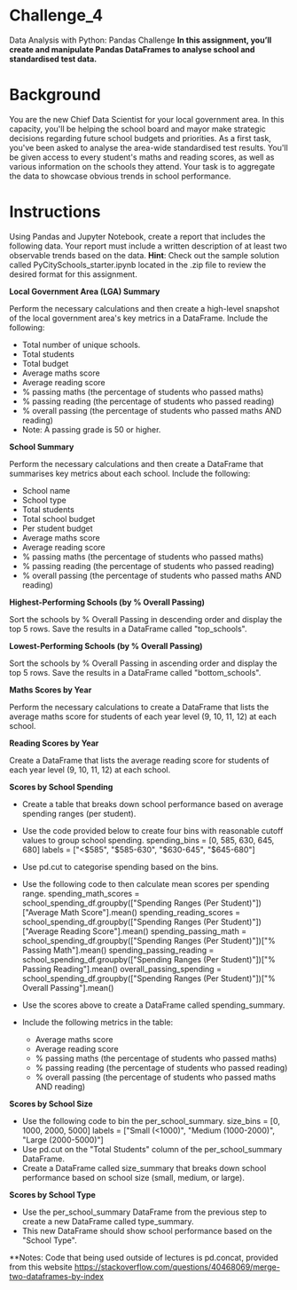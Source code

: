 # Challenge_4
Data Analysis with Python: Pandas Challenge
__In this assignment, you’ll create and manipulate Pandas DataFrames to analyse school and standardised test data.__

# Background

  You are the new Chief Data Scientist for your local government area. In this capacity, you'll be helping the school board and mayor make strategic        decisions regarding future school budgets and priorities.
  As a first task, you've been asked to analyse the area-wide standardised test results. You'll be given access to every student's maths and reading        scores, as well as various information on the schools they attend. Your task is to aggregate the data to showcase obvious trends in school performance.


# Instructions

  Using Pandas and Jupyter Notebook, create a report that includes the following data. Your report must include a written description of at least two       observable trends based on the data.
  **Hint**: Check out the sample solution called PyCitySchools_starter.ipynb located in the .zip file to review the desired format for this assignment.

  **Local Government Area (LGA) Summary**
  
  Perform the necessary calculations and then create a high-level snapshot of the local government area's key metrics in a DataFrame.
  Include the following:
  - Total number of unique schools.
  - Total students
  - Total budget
  - Average maths score
  - Average reading score
  - % passing maths (the percentage of students who passed maths)
  - % passing reading (the percentage of students who passed reading)
  - % overall passing (the percentage of students who passed maths AND reading)
  - Note: A passing grade is 50 or higher.

  **School Summary**
  
  Perform the necessary calculations and then create a DataFrame that summarises key metrics about each school.
  Include the following:
  - School name
  - School type
  - Total students
  - Total school budget
  - Per student budget
  - Average maths score
  - Average reading score
  - % passing maths (the percentage of students who passed maths)
  - % passing reading (the percentage of students who passed reading)
  - % overall passing (the percentage of students who passed maths AND reading)

  **Highest-Performing Schools (by % Overall Passing)**
  
  Sort the schools by % Overall Passing in descending order and display the top 5 rows.
  Save the results in a DataFrame called "top_schools".

  **Lowest-Performing Schools (by % Overall Passing)**
  
  Sort the schools by % Overall Passing in ascending order and display the top 5 rows.
  Save the results in a DataFrame called "bottom_schools".

  **Maths Scores by Year**
  
  Perform the necessary calculations to create a DataFrame that lists the average maths score for students of each year level (9, 10,      11, 12) at each school.

  **Reading Scores by Year**
  
  Create a DataFrame that lists the average reading score for students of each year level (9, 10, 11, 12) at each school.

  **Scores by School Spending**
  
  - Create a table that breaks down school performance based on average spending ranges (per student).
  - Use the code provided below to create four bins with reasonable cutoff values to group school spending.
          spending_bins = [0, 585, 630, 645, 680]
          labels = ["<$585", "$585-630", "$630-645", "$645-680"]
  - Use pd.cut to categorise spending based on the bins.

  - Use the following code to then calculate mean scores per spending range.
          spending_math_scores = school_spending_df.groupby(["Spending Ranges (Per Student)"])["Average Math Score"].mean()
          spending_reading_scores = school_spending_df.groupby(["Spending Ranges (Per Student)"])["Average Reading Score"].mean()
          spending_passing_math = school_spending_df.groupby(["Spending Ranges (Per Student)"])["% Passing Math"].mean()
          spending_passing_reading = school_spending_df.groupby(["Spending Ranges (Per Student)"])["% Passing Reading"].mean()
          overall_passing_spending = school_spending_df.groupby(["Spending Ranges (Per Student)"])["% Overall Passing"].mean()
  - Use the scores above to create a DataFrame called spending_summary.
  - Include the following metrics in the table:
      - Average maths score
      - Average reading score
      - % passing maths (the percentage of students who passed maths)
      - % passing reading (the percentage of students who passed reading)
      - % overall passing (the percentage of students who passed maths AND reading)

  **Scores by School Size**
  
  - Use the following code to bin the per_school_summary.
          size_bins = [0, 1000, 2000, 5000]
          labels = ["Small (<1000)", "Medium (1000-2000)", "Large (2000-5000)"]
  - Use pd.cut on the "Total Students" column of the per_school_summary DataFrame.
  - Create a DataFrame called size_summary that breaks down school performance based on school size (small, medium, or large).

  **Scores by School Type**
  
  - Use the per_school_summary DataFrame from the previous step to create a new DataFrame called type_summary.
  - This new DataFrame should show school performance based on the "School Type".



**Notes: 
Code that being used outside of lectures is pd.concat, provided from this website https://stackoverflow.com/questions/40468069/merge-two-dataframes-by-index

